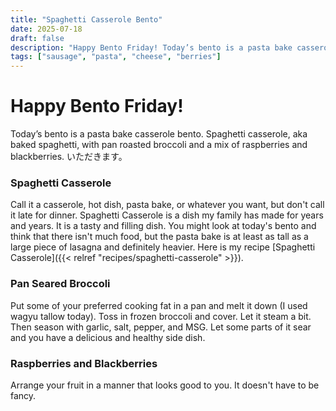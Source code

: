 ```yaml
---
title: "Spaghetti Casserole Bento"
date: 2025-07-18
draft: false
description: "Happy Bento Friday! Today’s bento is a pasta bake casserole bento. Spaghetti casserole, aka baked spaghetti, with pan roasted broccoli and a mix of raspberries and blackberries. いただきます。"
tags: ["sausage", "pasta", "cheese", "berries"]
---
```



# Happy Bento Friday!

Today’s bento is a pasta bake casserole bento. Spaghetti casserole, aka baked spaghetti, with pan roasted broccoli and a mix of raspberries and blackberries. いただきます。

### Spaghetti Casserole
Call it a casserole, hot dish, pasta bake, or whatever you want, but don't call it late for dinner. Spaghetti Casserole is a dish my family has made for years and years. It is a tasty and filling dish. You might look at today's bento and think that there isn't much food, but the pasta bake is at least as tall as a large piece of lasagna and definitely heavier. Here is my recipe [Spaghetti Casserole]({{< relref "recipes/spaghetti-casserole" >}}).

### Pan Seared Broccoli
Put some of your preferred cooking fat in a pan and melt it down (I used wagyu tallow today). Toss in frozen broccoli and cover. Let it steam a bit. Then season with garlic, salt, pepper, and MSG. Let some parts of it sear and you have a delicious and healthy side dish.

### Raspberries and Blackberries
Arrange your fruit in a manner that looks good to you. It doesn't have to be fancy.



